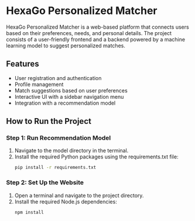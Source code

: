 # HexaGo Personalized Matcher

HexaGo Personalized Matcher is a web-based platform that connects users based on their preferences, needs, and personal details. The project consists of a user-friendly frontend and a backend powered by a machine learning model to suggest personalized matches.

## Features
- User registration and authentication
- Profile management
- Match suggestions based on user preferences
- Interactive UI with a sidebar navigation menu
- Integration with a recommendation model

## How to Run the Project

### Step 1: Run Recommendation Model
1. Navigate to the model directory in the terminal.
2. Install the required Python packages using the requirements.txt file:
    ```bash
    pip install -r requirements.txt

### Step 2: Set Up the Website
1. Open a terminal and navigate to the project directory.
2. Install the required Node.js dependencies:
   ```bash
   npm install
